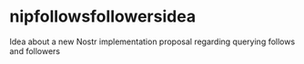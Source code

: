# nipfollowsfollowersidea
Idea about a new Nostr implementation proposal regarding querying follows and followers
